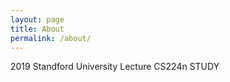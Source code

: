```yaml
---
layout: page
title: About
permalink: /about/
---
```


2019 Standford University Lecture CS224n STUDY
